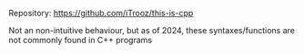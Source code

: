 Repository: https://github.com/iTrooz/this-is-cpp

Not an non-intuitive behaviour, but as of 2024, these syntaxes/functions are not commonly found in C++ programs